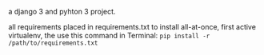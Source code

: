 a django 3 and pyhton 3 project.

all requirements placed in requirements.txt
to install all-at-once, first active virtualenv, the use this command in Terminal:
`pip install -r /path/to/requirements.txt`
